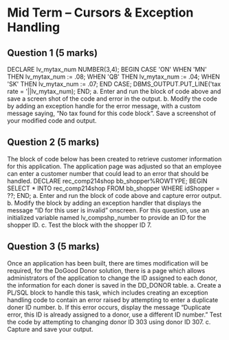 # Mid Term – Cursors & Exception Handling

## Question 1 (5 marks)

DECLARE
 lv_mytax_num NUMBER(3,4);
BEGIN
CASE 'ON'
 WHEN 'MN' THEN lv_mytax_num := .08;
 WHEN 'QB' THEN lv_mytax_num := .04;
 WHEN 'SK' THEN lv_mytax_num := .07;
END CASE;
DBMS_OUTPUT.PUT_LINE('tax rate = '||lv_mytax_num);
END;
a. Enter and run the block of code above and save a screen shot of the code and error in the
output.
b. Modify the code by adding an exception handle for the error message, with a custom
message saying, “No tax found for this code block”. Save a screenshot of your modified
code and output.

## Question 2 (5 marks)

The block of code below has been created to retrieve customer information for this application.
The application page was adjusted so that an employee can enter a customer number that could
lead to an error that should be handled.
DECLARE
rec_comp214shop bb_shopper%ROWTYPE;
BEGIN
SELECT *
 INTO rec_comp214shop
 FROM bb_shopper
WHERE idShopper = ??;
END;
a. Enter and run the block of code above and capture error output.
b. Modify the block by adding an exception handler that displays the message “ID for this
user is invalid” onscreen. For this question, use an initialized variable named
lv_compshp_number to provide an ID for the shopper ID.
c. Test the block with the shopper ID 7.

## Question 3 (5 marks)

Once an application has been built, there are times modification will be required, for the DoGood Donor
solution, there is a page which allows administrators of the application to change the ID assigned to each
donor, the information for each doner is saved in the DD_DONOR table.
a. Create a PL/SQL block to handle this task, which includes creating an exception handling code to
contain an error raised by attempting to enter a duplicate doner ID number.
b. If this error occurs, display the message “Duplicate error, this ID is already assigned to a donor,
use a different ID number.” Test the code by attempting to changing donor ID 303 using donor
ID 307.
c. Capture and save your output.
